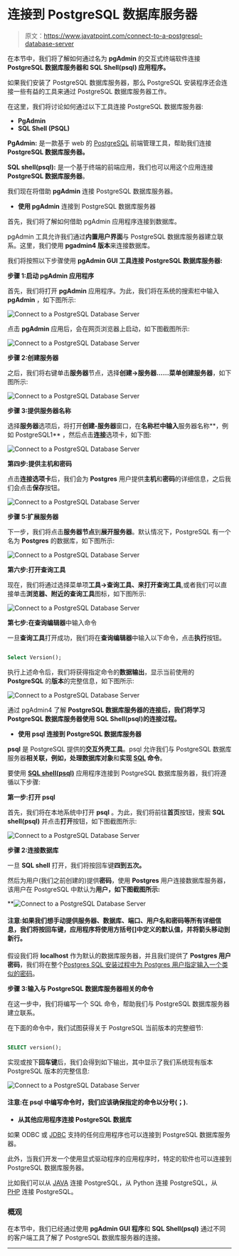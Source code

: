 # 连接到 PostgreSQL 数据库服务器

> 原文：<https://www.javatpoint.com/connect-to-a-postgresql-database-server>

在本节中，我们将了解如何通过名为 **pgAdmin** 的交互式终端软件连接 **PostgreSQL 数据库服务器和 **SQL Shell(psql)** 应用程序。**

如果我们安装了 PostgreSQL 数据库服务器，那么 PostgreSQL 安装程序还会连接一些有益的工具来通过 PostgreSQL 数据库服务器工作。

在这里，我们将讨论如何通过以下工具连接 PostgreSQL 数据库服务器:

*   **PgAdmin**
*   **SQL Shell (PSQL)**

**PgAdmin:** 是一款基于 web 的 [PostgreSQL](https://www.javatpoint.com/postgresql-tutorial) 前端管理工具，帮助我们连接 **PostgreSQL 数据库服务器。**

**SQL shell(psql):** 是一个基于终端的前端应用，我们也可以用这个应用连接 **PostgreSQL 数据库服务器**。

我们现在将借助 **pgAdmin** 连接 PostgreSQL 数据库服务器。

*   **使用 pgAdmin** 连接到 PostgreSQL 数据库服务器

首先，我们将了解如何借助 pgAdmin 应用程序连接到数据库。

pgAdmin 工具允许我们通过**内置用户界面**与 PostgreSQL 数据库服务器建立联系。这里，我们使用 **pgadmin4 版本**来连接数据库。

我们将按照以下步骤使用 **pgAdmin GUI 工具连接 PostgreSQL 数据库服务器:**

**步骤 1:启动 pgAdmin 应用程序**

首先，我们将打开 **pgAdmin** 应用程序。为此，我们将在系统的搜索栏中输入 **pgAdmin** ，如下图所示:

![Connect to a PostgreSQL Database Server](img/ccd6d79063ea96d69951df2f454a4f4f.png)

点击 **pgAdmin** 应用后，会在网页浏览器上启动，如下图截图所示:

![Connect to a PostgreSQL Database Server](img/26915500a77c478792321ac22ca02426.png)

**步骤 2:创建服务器**

之后，我们将右键单击**服务器**节点，选择**创建→服务器……**菜单**创建服务器**，如下图所示:

![Connect to a PostgreSQL Database Server](img/3d307c6eed12a794ed55e3659883371b.png)

**步骤 3:提供服务器名称**

选择**服务器**选项后，将打开**创建-服务器**窗口，在**名称栏中输入**服务器名称**，例如 PostgreSQL1** ，然后点击**连接**选项卡，如下图:

![Connect to a PostgreSQL Database Server](img/de4c596ff17a67fd39a4b41da86d4af4.png)

**第四步:提供主机和密码**

点击**连接选项卡**后，我们会为 **Postgres** 用户提供**主机**和**密码**的详细信息，之后我们会点击**保存**按钮。

![Connect to a PostgreSQL Database Server](img/58442e3bb522930f632e26b8339738b3.png)

**步骤 5:扩展服务器**

下一步，我们将点击**服务器节点**到**展开服务器**。默认情况下，PostgreSQL 有一个名为 **Postgres** 的数据库，如下图所示:

![Connect to a PostgreSQL Database Server](img/200bc3452340725ea52911928de2522f.png)

**第六步:打开查询工具**

现在，我们将通过选择菜单项**工具→查询工具、**来打开**查询工具**,或者我们可以直接单击**浏览器、**附近的**查询工具**图标，如下图所示:

![Connect to a PostgreSQL Database Server](img/8751a3eba308f0f2917030c3a2e0980f.png)

**第七步:在查询编辑器**中输入命令

一旦**查询工具**打开成功，我们将在**查询编辑器**中输入以下命令，点击**执行**按钮。

```sql

Select Version();

```

执行上述命令后，我们将获得指定命令的**数据输出**，显示当前使用的 **PostgreSQL** 的**版本**的完整信息，如下图所示:

![Connect to a PostgreSQL Database Server](img/73d7b372d74b23fa951f769704bde901.png)

通过 pgAdmin4 了解 **PostgreSQL 数据库服务器的连接后，我们将学习 **PostgreSQL 数据库服务器使用 SQL Shell(psql)的连接过程。****

*   **使用 psql 连接到 PostgreSQL 数据库服务器**

**psql** 是 PostgreSQL 提供的**交互外壳工具**。psql 允许我们与 PostgreSQL 数据库服务器**相关联，例如，处理数据库对象**和**实现 [SQL](https://www.javatpoint.com/sql-tutorial) 命令**。

要使用 **[SQL shell(psql)](https://www.javatpoint.com/psql-commands)** 应用程序连接到 PostgreSQL 数据库服务器，我们将遵循以下步骤:

**第一步:打开 psql**

首先，我们将在本地系统中打开 **psql** 。为此，我们将前往**首页**按钮，搜索 **SQL shell(psql)** 并点击**打开**按钮，如下图截图所示:

![Connect to a PostgreSQL Database Server](img/3e90a93629dda6e274ec65165b26921b.png)

**步骤 2:连接数据库**

一旦 **SQL shell** 打开，我们将按回车键**四到五次。**

然后为用户(我们之前创建的)提供**密码**，使用 **Postgres** 用户连接数据库服务器，该用户在 PostgreSQL 中默认为**用户，如下图截图所示:**

**![Connect to a PostgreSQL Database Server](img/ddf4bc66589fa1e44d9a335d298d8dd8.png)

#### 注意:如果我们想手动提供服务器、数据库、端口、用户名和密码等所有详细信息，我们将按回车键，应用程序将使用方括号[]中定义的默认值，并将箭头移动到新行。

假设我们将 **localhost** 作为默认的数据库服务器，并且我们提供了 **Postgres 用户密码**，我们将在整个[Postgres SQL 安装过程中为 Postgres 用户指定输入一个类似的密码](https://www.javatpoint.com/install-postgresql)。

**步骤 3:输入与 PostgreSQL 数据库服务器相关的命令**

在这一步中，我们将编写一个 SQL 命令，帮助我们与 PostgreSQL 数据库服务器建立联系。

在下面的命令中，我们试图获得关于 PostgreSQL 当前版本的完整细节:

```sql

SELECT version();

```

实现或按下**回车键**后，我们会得到如下输出，其中显示了我们系统现有版本 PostgreSQL 版本的完整信息:

![Connect to a PostgreSQL Database Server](img/2cae23ff9c709b37e6ee0455ec10e4b9.png)

#### 注意:在 psql 中编写命令时，我们应该确保指定的命令以分号(；).

*   **从其他应用程序连接 PostgreSQL 数据库**

如果 ODBC 或 [JDBC](https://www.javatpoint.com/java-jdbc) 支持的任何应用程序也可以连接到 PostgreSQL 数据库服务器。

此外，当我们开发一个使用显式驱动程序的应用程序时，特定的软件也可以连接到 PostgreSQL 数据库服务器。

比如我们可以从 [JAVA](https://www.javatpoint.com/java-tutorial) 连接 PostgreSQL，从 Python 连接 PostgreSQL，从 [PHP](https://www.javatpoint.com/php-tutorial) 连接 PostgreSQL。

### 概观

在本节中，我们已经通过使用 **pgAdmin GUI 程序**和 **SQL Shell(psql)** 通过不同的客户端工具了解了 PostgreSQL 数据库服务器的连接。

* * ***